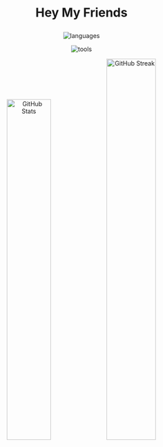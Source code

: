 <h1 align="center">
  <p></p>
  Hey My Friends
  <p></p>
</h1>

<p align="center">
    <img src="https://skillicons.dev/icons?i=python,nodejs,ts,js,html,css,bash,lua" alt="languages"/>
</p>
<p align="center">
    <img src="https://skillicons.dev/icons?i=docker,linux,aws,django,nextjs,postgres,redis,cloudflare" alt="tools"/>
</p>

<p align="center">
  <picture>
    <source
      srcset="https://github-readme-stats.vercel.app/api?username=hvjg2578&theme=dark&show_icons=true&hide_border=true&count_private=true"
      media="(prefers-color-scheme: dark)"
    />
    <source
      srcset="https://github-readme-stats.vercel.app/api?username=hvjg2578&theme=vue&show_icons=true&hide_border=true&count_private=true"
      media="(prefers-color-scheme: light), (prefers-color-scheme: no-preference)"
    />
    <img
      src="https://github-readme-stats.vercel.app/api?username=hvjg2578&theme=dark&show_icons=true&hide_border=true&count_private=true"
      width="45%" alt="GitHub Stats"
    />
  </picture>
  <picture>
    <source
      srcset="https://git-hub-streak-stats.vercel.app/?user=hvjg2578&theme=dark&hide_border=true"
      media="(prefers-color-scheme: dark)"
    />
    <source
      srcset="https://git-hub-streak-stats.vercel.app/?user=hvjg2578&theme=vue&hide_border=true"
      media="(prefers-color-scheme: light), (prefers-color-scheme: no-preference)"
    />
    <img
      src="https://git-hub-streak-stats.vercel.app/?user=hvjg2578&theme=vue&hide_border=true"
      width="47.6%" alt="GitHub Streak"
    />
  </picture>
</p>
